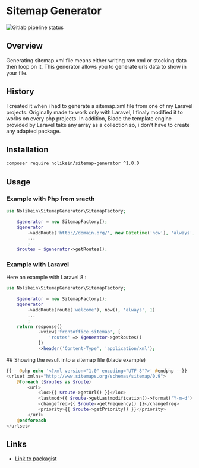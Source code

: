 # Sitemap Generator

![Gitlab pipeline status](https://img.shields.io/gitlab/pipeline/Come-Wasik/sitemap-generator/master)

## Overview

Generating sitemap.xml file means either writing raw xml or stocking data then loop on it. This generator allows you to generate urls data to show in your file.

## History

I created it when i had to generate a sitemap.xml file from one of my Laravel projects. Originally made to work only with Laravel, I finaly modified it to works on every php projects. In addition, Blade the template engine provided by Laravel take any array as a collection so, i don't have to create any adapted package.

## Installation

```bash
composer require nolikein/sitemap-generator ^1.0.0
```

## Usage

### Example with Php from sracth

```php
use Nolikein\SitemapGenerator\SitemapFactory;

    $generator = new SitemapFactory();
    $generator
        ->addRoute('http://domain.org/', new Datetime('now'), 'always', 1)
        ...
        ;
    $routes = $generator->getRoutes();
```

### Example with Laravel
Here an example with Laravel 8 :

```php
use Nolikein\SitemapGenerator\SitemapFactory;

    $generator = new SitemapFactory();
    $generator
        ->addRoute(route('welcome'), now(), 'always', 1)
        ...
        ;
    return response()
            ->view('frontoffice.sitemap', [
                'routes' => $generator->getRoutes()
            ])
            ->header('Content-Type', 'application/xml');

```

## Showing the result into a sitemap file (blade example)
```php
{{-- @php echo '<?xml version="1.0" encoding="UTF-8"?>' @endphp --}}
<urlset xmlns="http://www.sitemaps.org/schemas/sitemap/0.9">
    @foreach ($routes as $route)
        <url>
            <loc>{{ $route->getUrl() }}</loc>
            <lastmod>{{ $route->getLastmodification()->format('Y-m-d') }}</lastmod>
            <changefreq>{{ $route->getFrequency() }}</changefreq>
            <priority>{{ $route->getPriority() }}</priority>
        </url>
    @endforeach
</urlset>

```

## Links

+ [Link to packagist](https://packagist.org/packages/nolikein/sitemap-generator)